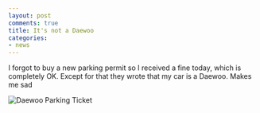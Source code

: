 ```yaml
---
layout: post
comments: true
title: It's not a Daewoo
categories:
- news
---
```

I forgot to buy a new parking permit so I received a fine today, which is completely OK. Except for that they wrote that my car is a Daewoo. Makes me sad

![Daewoo Parking Ticket](/images/blog/parking_ticket.jpg)
